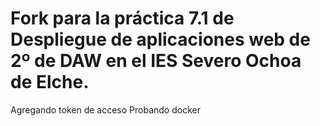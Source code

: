 # Fork para la práctica 7.1 de Despliegue de aplicaciones web de 2º de DAW en el IES Severo Ochoa de Elche.
Agregando token de acceso
Probando docker